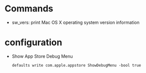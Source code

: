 # Commands
- sw_vers: print Mac OS X operating system version information

# configuration
- Show App Store Debug Menu
    ```
    defaults write com.apple.appstore ShowDebugMenu -bool true
    ```

